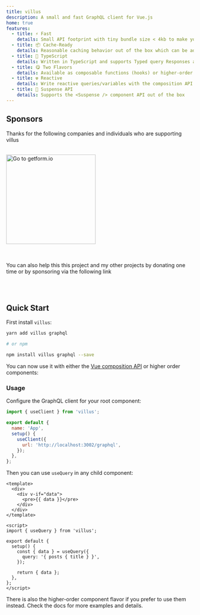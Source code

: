 ```yaml
---
title: villus
description: A small and fast GraphQL client for Vue.js
home: true
features:
  - title: ⚡️ Fast
    details: Small API footprint with tiny bundle size < 4kb to make your apps load faster
  - title: 📦 Cache-Ready
    details: Reasonable caching behavior out of the box which can be adjusted per query
  - title: 👕 TypeScript
    details: Written in TypeScript and supports Typed query Responses and variables
  - title: 😋 Two Flavors
    details: Available as composable functions (hooks) or higher-order components
  - title: ☢️ Reactive
    details: Write reactive queries/variables with the composition API
  - title: 🚟 Suspense API
    details: Supports the <Suspense /> component API out of the box
---
```


## Sponsors

Thanks for the following companies and individuals who are supporting villus

<br>

<div class="flex justify-center items-center flex-wrap gap-4">
  <a href="https://getform.io" target="_blank" class="border-2 border-transparent dark:border-gray-600 rounded-xl">
    <img src="https://raw.githubusercontent.com/logaretm/vee-validate/main/docs/assets/img/sponsors/getform.svg" width="240" title="Go to getform.io">
  </a>
</div>

<br>

<br>

You can also help this this project and my other projects by donating one time or by sponsoring via the following link

<br>

<div class="flex justify-center items-center">
  <SponsorButton />
</div>

<br>

## Quick Start

First install `villus`:

```bash
yarn add villus graphql

# or npm

npm install villus graphql --save
```

You can now use it with either the [Vue composition API](https://v3.vuejs.org/guide/composition-api-introduction.html) or higher order components:

### Usage

Configure the GraphQL client for your root component:

```js
import { useClient } from 'villus';

export default {
  name: 'App',
  setup() {
    useClient({
      url: 'http://localhost:3002/graphql',
    });
  },
};
```

Then you can use `useQuery` in any child component:

```vue
<template>
  <div>
    <div v-if="data">
      <pre>{{ data }}</pre>
    </div>
  </div>
</template>

<script>
import { useQuery } from 'villus';

export default {
  setup() {
    const { data } = useQuery({
      query: '{ posts { title } }',
    });

    return { data };
  },
};
</script>
```

There is also the higher-order component flavor if you prefer to use them instead. Check the docs for more examples and details.
